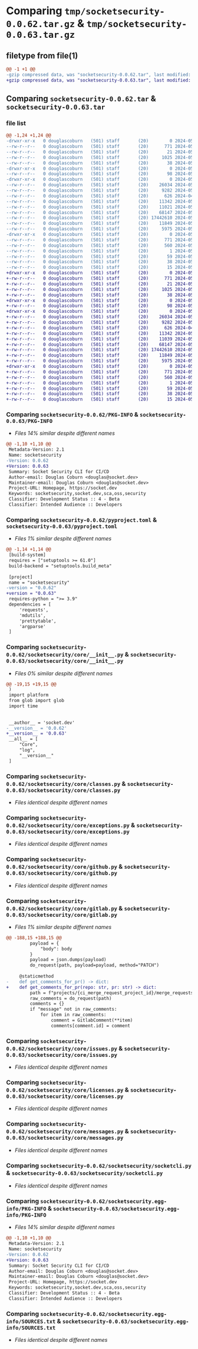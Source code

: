 # Comparing `tmp/socketsecurity-0.0.62.tar.gz` & `tmp/socketsecurity-0.0.63.tar.gz`

## filetype from file(1)

```diff
@@ -1 +1 @@
-gzip compressed data, was "socketsecurity-0.0.62.tar", last modified: Thu May 16 10:26:20 2024, max compression
+gzip compressed data, was "socketsecurity-0.0.63.tar", last modified: Thu May 16 10:41:20 2024, max compression
```

## Comparing `socketsecurity-0.0.62.tar` & `socketsecurity-0.0.63.tar`

### file list

```diff
@@ -1,24 +1,24 @@
-drwxr-xr-x   0 douglascoburn   (501) staff       (20)        0 2024-05-16 10:26:20.298168 socketsecurity-0.0.62/
--rw-r--r--   0 douglascoburn   (501) staff       (20)      771 2024-05-16 10:26:20.297960 socketsecurity-0.0.62/PKG-INFO
--rw-r--r--   0 douglascoburn   (501) staff       (20)       21 2024-05-15 04:22:36.000000 socketsecurity-0.0.62/README.md
--rw-r--r--   0 douglascoburn   (501) staff       (20)     1025 2024-05-16 10:26:04.000000 socketsecurity-0.0.62/pyproject.toml
--rw-r--r--   0 douglascoburn   (501) staff       (20)       38 2024-05-16 10:26:20.298211 socketsecurity-0.0.62/setup.cfg
-drwxr-xr-x   0 douglascoburn   (501) staff       (20)        0 2024-05-16 10:26:20.279313 socketsecurity-0.0.62/socketsecurity/
--rw-r--r--   0 douglascoburn   (501) staff       (20)       98 2024-05-16 10:04:37.000000 socketsecurity-0.0.62/socketsecurity/__init__.py
-drwxr-xr-x   0 douglascoburn   (501) staff       (20)        0 2024-05-16 10:26:20.289067 socketsecurity-0.0.62/socketsecurity/core/
--rw-r--r--   0 douglascoburn   (501) staff       (20)    26034 2024-05-16 10:26:06.000000 socketsecurity-0.0.62/socketsecurity/core/__init__.py
--rw-r--r--   0 douglascoburn   (501) staff       (20)     9282 2024-05-16 08:29:16.000000 socketsecurity-0.0.62/socketsecurity/core/classes.py
--rw-r--r--   0 douglascoburn   (501) staff       (20)      626 2024-04-29 13:52:20.000000 socketsecurity-0.0.62/socketsecurity/core/exceptions.py
--rw-r--r--   0 douglascoburn   (501) staff       (20)    11342 2024-05-16 07:53:25.000000 socketsecurity-0.0.62/socketsecurity/core/github.py
--rw-r--r--   0 douglascoburn   (501) staff       (20)    11021 2024-05-16 10:19:43.000000 socketsecurity-0.0.62/socketsecurity/core/gitlab.py
--rw-r--r--   0 douglascoburn   (501) staff       (20)    68147 2024-05-16 10:03:15.000000 socketsecurity-0.0.62/socketsecurity/core/issues.py
--rw-r--r--   0 douglascoburn   (501) staff       (20) 17442610 2024-05-06 19:45:31.000000 socketsecurity-0.0.62/socketsecurity/core/licenses.py
--rw-r--r--   0 douglascoburn   (501) staff       (20)    11849 2024-05-15 05:15:37.000000 socketsecurity-0.0.62/socketsecurity/core/messages.py
--rw-r--r--   0 douglascoburn   (501) staff       (20)     5975 2024-05-16 10:18:06.000000 socketsecurity-0.0.62/socketsecurity/socketcli.py
-drwxr-xr-x   0 douglascoburn   (501) staff       (20)        0 2024-05-16 10:26:20.297706 socketsecurity-0.0.62/socketsecurity.egg-info/
--rw-r--r--   0 douglascoburn   (501) staff       (20)      771 2024-05-16 10:26:20.000000 socketsecurity-0.0.62/socketsecurity.egg-info/PKG-INFO
--rw-r--r--   0 douglascoburn   (501) staff       (20)      560 2024-05-16 10:26:20.000000 socketsecurity-0.0.62/socketsecurity.egg-info/SOURCES.txt
--rw-r--r--   0 douglascoburn   (501) staff       (20)        1 2024-05-16 10:26:20.000000 socketsecurity-0.0.62/socketsecurity.egg-info/dependency_links.txt
--rw-r--r--   0 douglascoburn   (501) staff       (20)       59 2024-05-16 10:26:20.000000 socketsecurity-0.0.62/socketsecurity.egg-info/entry_points.txt
--rw-r--r--   0 douglascoburn   (501) staff       (20)       38 2024-05-16 10:26:20.000000 socketsecurity-0.0.62/socketsecurity.egg-info/requires.txt
--rw-r--r--   0 douglascoburn   (501) staff       (20)       15 2024-05-16 10:26:20.000000 socketsecurity-0.0.62/socketsecurity.egg-info/top_level.txt
+drwxr-xr-x   0 douglascoburn   (501) staff       (20)        0 2024-05-16 10:41:20.157825 socketsecurity-0.0.63/
+-rw-r--r--   0 douglascoburn   (501) staff       (20)      771 2024-05-16 10:41:20.157639 socketsecurity-0.0.63/PKG-INFO
+-rw-r--r--   0 douglascoburn   (501) staff       (20)       21 2024-05-15 04:22:36.000000 socketsecurity-0.0.63/README.md
+-rw-r--r--   0 douglascoburn   (501) staff       (20)     1025 2024-05-16 10:41:14.000000 socketsecurity-0.0.63/pyproject.toml
+-rw-r--r--   0 douglascoburn   (501) staff       (20)       38 2024-05-16 10:41:20.157864 socketsecurity-0.0.63/setup.cfg
+drwxr-xr-x   0 douglascoburn   (501) staff       (20)        0 2024-05-16 10:41:20.137374 socketsecurity-0.0.63/socketsecurity/
+-rw-r--r--   0 douglascoburn   (501) staff       (20)       98 2024-05-16 10:04:37.000000 socketsecurity-0.0.63/socketsecurity/__init__.py
+drwxr-xr-x   0 douglascoburn   (501) staff       (20)        0 2024-05-16 10:41:20.155697 socketsecurity-0.0.63/socketsecurity/core/
+-rw-r--r--   0 douglascoburn   (501) staff       (20)    26034 2024-05-16 10:41:10.000000 socketsecurity-0.0.63/socketsecurity/core/__init__.py
+-rw-r--r--   0 douglascoburn   (501) staff       (20)     9282 2024-05-16 08:29:16.000000 socketsecurity-0.0.63/socketsecurity/core/classes.py
+-rw-r--r--   0 douglascoburn   (501) staff       (20)      626 2024-04-29 13:52:20.000000 socketsecurity-0.0.63/socketsecurity/core/exceptions.py
+-rw-r--r--   0 douglascoburn   (501) staff       (20)    11342 2024-05-16 07:53:25.000000 socketsecurity-0.0.63/socketsecurity/core/github.py
+-rw-r--r--   0 douglascoburn   (501) staff       (20)    11039 2024-05-16 10:40:57.000000 socketsecurity-0.0.63/socketsecurity/core/gitlab.py
+-rw-r--r--   0 douglascoburn   (501) staff       (20)    68147 2024-05-16 10:03:15.000000 socketsecurity-0.0.63/socketsecurity/core/issues.py
+-rw-r--r--   0 douglascoburn   (501) staff       (20) 17442610 2024-05-06 19:45:31.000000 socketsecurity-0.0.63/socketsecurity/core/licenses.py
+-rw-r--r--   0 douglascoburn   (501) staff       (20)    11849 2024-05-15 05:15:37.000000 socketsecurity-0.0.63/socketsecurity/core/messages.py
+-rw-r--r--   0 douglascoburn   (501) staff       (20)     5975 2024-05-16 10:18:06.000000 socketsecurity-0.0.63/socketsecurity/socketcli.py
+drwxr-xr-x   0 douglascoburn   (501) staff       (20)        0 2024-05-16 10:41:20.157429 socketsecurity-0.0.63/socketsecurity.egg-info/
+-rw-r--r--   0 douglascoburn   (501) staff       (20)      771 2024-05-16 10:41:20.000000 socketsecurity-0.0.63/socketsecurity.egg-info/PKG-INFO
+-rw-r--r--   0 douglascoburn   (501) staff       (20)      560 2024-05-16 10:41:20.000000 socketsecurity-0.0.63/socketsecurity.egg-info/SOURCES.txt
+-rw-r--r--   0 douglascoburn   (501) staff       (20)        1 2024-05-16 10:41:20.000000 socketsecurity-0.0.63/socketsecurity.egg-info/dependency_links.txt
+-rw-r--r--   0 douglascoburn   (501) staff       (20)       59 2024-05-16 10:41:20.000000 socketsecurity-0.0.63/socketsecurity.egg-info/entry_points.txt
+-rw-r--r--   0 douglascoburn   (501) staff       (20)       38 2024-05-16 10:41:20.000000 socketsecurity-0.0.63/socketsecurity.egg-info/requires.txt
+-rw-r--r--   0 douglascoburn   (501) staff       (20)       15 2024-05-16 10:41:20.000000 socketsecurity-0.0.63/socketsecurity.egg-info/top_level.txt
```

### Comparing `socketsecurity-0.0.62/PKG-INFO` & `socketsecurity-0.0.63/PKG-INFO`

 * *Files 14% similar despite different names*

```diff
@@ -1,10 +1,10 @@
 Metadata-Version: 2.1
 Name: socketsecurity
-Version: 0.0.62
+Version: 0.0.63
 Summary: Socket Security CLI for CI/CD
 Author-email: Douglas Coburn <douglas@socket.dev>
 Maintainer-email: Douglas Coburn <douglas@socket.dev>
 Project-URL: Homepage, https://socket.dev
 Keywords: socketsecurity,socket.dev,sca,oss,security
 Classifier: Development Status :: 4 - Beta
 Classifier: Intended Audience :: Developers
```

### Comparing `socketsecurity-0.0.62/pyproject.toml` & `socketsecurity-0.0.63/pyproject.toml`

 * *Files 1% similar despite different names*

```diff
@@ -1,14 +1,14 @@
 [build-system]
 requires = ["setuptools >= 61.0"]
 build-backend = "setuptools.build_meta"
 
 [project]
 name = "socketsecurity"
-version = "0.0.62"
+version = "0.0.63"
 requires-python = ">= 3.9"
 dependencies = [
     'requests',
     'mdutils',
     'prettytable',
     'argparse'
 ]
```

### Comparing `socketsecurity-0.0.62/socketsecurity/core/__init__.py` & `socketsecurity-0.0.63/socketsecurity/core/__init__.py`

 * *Files 0% similar despite different names*

```diff
@@ -19,15 +19,15 @@
 )
 import platform
 from glob import glob
 import time
 
 
 __author__ = 'socket.dev'
-__version__ = '0.0.62'
+__version__ = '0.0.63'
 __all__ = [
     "Core",
     "log",
     "__version__"
 ]
```

### Comparing `socketsecurity-0.0.62/socketsecurity/core/classes.py` & `socketsecurity-0.0.63/socketsecurity/core/classes.py`

 * *Files identical despite different names*

### Comparing `socketsecurity-0.0.62/socketsecurity/core/exceptions.py` & `socketsecurity-0.0.63/socketsecurity/core/exceptions.py`

 * *Files identical despite different names*

### Comparing `socketsecurity-0.0.62/socketsecurity/core/github.py` & `socketsecurity-0.0.63/socketsecurity/core/github.py`

 * *Files identical despite different names*

### Comparing `socketsecurity-0.0.62/socketsecurity/core/gitlab.py` & `socketsecurity-0.0.63/socketsecurity/core/gitlab.py`

 * *Files 1% similar despite different names*

```diff
@@ -188,15 +188,15 @@
         payload = {
             "body": body
         }
         payload = json.dumps(payload)
         do_request(path, payload=payload, method="PATCH")
 
     @staticmethod
-    def get_comments_for_pr() -> dict:
+    def get_comments_for_pr(repo: str, pr: str) -> dict:
         path = f"projects/{ci_merge_request_project_id}/merge_requests/{ci_merge_request_iid}/notes"
         raw_comments = do_request(path)
         comments = {}
         if "message" not in raw_comments:
             for item in raw_comments:
                 comment = GitlabComment(**item)
                 comments[comment.id] = comment
```

### Comparing `socketsecurity-0.0.62/socketsecurity/core/issues.py` & `socketsecurity-0.0.63/socketsecurity/core/issues.py`

 * *Files identical despite different names*

### Comparing `socketsecurity-0.0.62/socketsecurity/core/licenses.py` & `socketsecurity-0.0.63/socketsecurity/core/licenses.py`

 * *Files identical despite different names*

### Comparing `socketsecurity-0.0.62/socketsecurity/core/messages.py` & `socketsecurity-0.0.63/socketsecurity/core/messages.py`

 * *Files identical despite different names*

### Comparing `socketsecurity-0.0.62/socketsecurity/socketcli.py` & `socketsecurity-0.0.63/socketsecurity/socketcli.py`

 * *Files identical despite different names*

### Comparing `socketsecurity-0.0.62/socketsecurity.egg-info/PKG-INFO` & `socketsecurity-0.0.63/socketsecurity.egg-info/PKG-INFO`

 * *Files 14% similar despite different names*

```diff
@@ -1,10 +1,10 @@
 Metadata-Version: 2.1
 Name: socketsecurity
-Version: 0.0.62
+Version: 0.0.63
 Summary: Socket Security CLI for CI/CD
 Author-email: Douglas Coburn <douglas@socket.dev>
 Maintainer-email: Douglas Coburn <douglas@socket.dev>
 Project-URL: Homepage, https://socket.dev
 Keywords: socketsecurity,socket.dev,sca,oss,security
 Classifier: Development Status :: 4 - Beta
 Classifier: Intended Audience :: Developers
```

### Comparing `socketsecurity-0.0.62/socketsecurity.egg-info/SOURCES.txt` & `socketsecurity-0.0.63/socketsecurity.egg-info/SOURCES.txt`

 * *Files identical despite different names*

